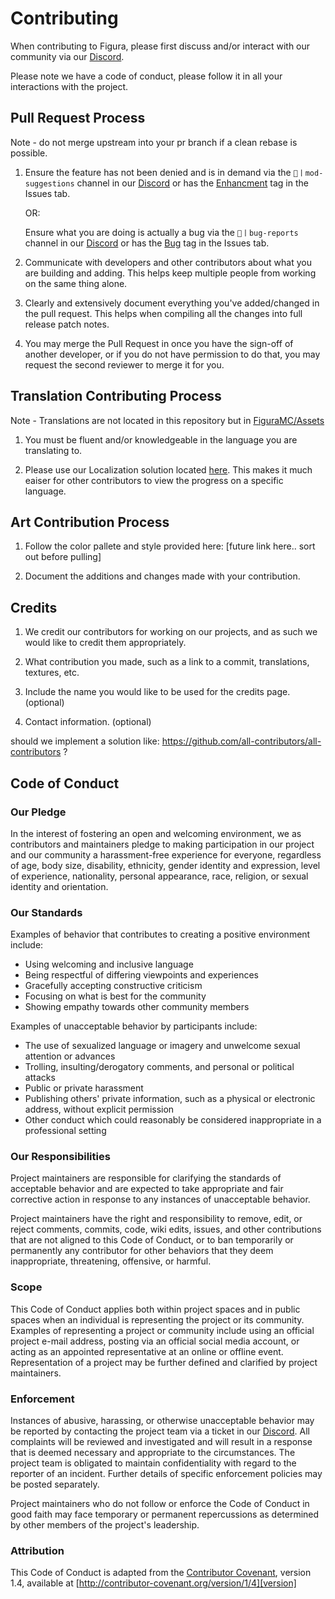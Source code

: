 # Contributing

When contributing to Figura, please first discuss and/or interact with our community via our [Discord](https://discord.gg/figuramc). 

Please note we have a code of conduct, please follow it in all your interactions with the project.

## Pull Request Process
Note - do not merge upstream into your pr branch if a clean rebase is possible.

1. Ensure the feature has not been denied and is in demand via the `📧丨mod-suggestions` channel in our [Discord](https://discord.gg/figuramc) or has the [Enhancment]([https://github.com/FiguraMC/Figura/labels/enhancement](https://github.com/FiguraMC/Figura/issues?q=is%3Aissue+is%3Aopen+label%3Aenhancement+)) tag in the Issues tab.
   
    OR:

   Ensure what you are doing is actually a bug via the `👾丨bug-reports` channel in our [Discord](https://discord.gg/figuramc) or has the [Bug]([https://github.com/FiguraMC/Figura/issues](https://github.com/FiguraMC/Figura/issues?q=is%3Aissue+is%3Aopen+label%3Abug+)) tag in the Issues tab.

3. Communicate with developers and other contributors about what you are building and adding. This helps keep multiple people from working on the same thing alone.

4. Clearly and extensively document everything you've added/changed in the pull request. This helps when compiling all the changes into full release patch notes.

5. You may merge the Pull Request in once you have the sign-off of another developer, or if you do not have permission to do that, you may request the second reviewer to merge it for you.

## Translation Contributing Process 
Note - Translations are not located in this repository but in [FiguraMC/Assets](https://github.com/FiguraMC/Assets)
1. You must be fluent and/or knowledgeable in the language you are translating to.

2. Please use our Localization solution located [here](https://localization.figuramc.org). This makes it much eaiser for other contributors to view the progress on a specific language.

## Art Contribution Process
1. Follow the color pallete and style provided here: [future link here.. sort out before pulling]

2. Document the additions and changes made with your contribution.

## Credits
1. We credit our contributors for working on our projects, and as such we would like to credit them appropriately.

2. What contribution you made, such as a link to a commit, translations, textures, etc.

3. Include the name you would like to be used for the credits page. (optional)

4. Contact information. (optional)

should we implement a solution like: https://github.com/all-contributors/all-contributors ?

## Code of Conduct

### Our Pledge

In the interest of fostering an open and welcoming environment, we as
contributors and maintainers pledge to making participation in our project and
our community a harassment-free experience for everyone, regardless of age, body
size, disability, ethnicity, gender identity and expression, level of experience,
nationality, personal appearance, race, religion, or sexual identity and
orientation.

### Our Standards

Examples of behavior that contributes to creating a positive environment
include:

* Using welcoming and inclusive language
* Being respectful of differing viewpoints and experiences
* Gracefully accepting constructive criticism
* Focusing on what is best for the community
* Showing empathy towards other community members

Examples of unacceptable behavior by participants include:

* The use of sexualized language or imagery and unwelcome sexual attention or
advances
* Trolling, insulting/derogatory comments, and personal or political attacks
* Public or private harassment
* Publishing others' private information, such as a physical or electronic
  address, without explicit permission
* Other conduct which could reasonably be considered inappropriate in a
  professional setting

### Our Responsibilities

Project maintainers are responsible for clarifying the standards of acceptable
behavior and are expected to take appropriate and fair corrective action in
response to any instances of unacceptable behavior.

Project maintainers have the right and responsibility to remove, edit, or
reject comments, commits, code, wiki edits, issues, and other contributions
that are not aligned to this Code of Conduct, or to ban temporarily or
permanently any contributor for other behaviors that they deem inappropriate,
threatening, offensive, or harmful.

### Scope

This Code of Conduct applies both within project spaces and in public spaces
when an individual is representing the project or its community. Examples of
representing a project or community include using an official project e-mail
address, posting via an official social media account, or acting as an appointed
representative at an online or offline event. Representation of a project may be
further defined and clarified by project maintainers.

### Enforcement

Instances of abusive, harassing, or otherwise unacceptable behavior may be
reported by contacting the project team via a ticket in our [Discord](discord.gg/figuramc). All
complaints will be reviewed and investigated and will result in a response that
is deemed necessary and appropriate to the circumstances. The project team is
obligated to maintain confidentiality with regard to the reporter of an incident.
Further details of specific enforcement policies may be posted separately.

Project maintainers who do not follow or enforce the Code of Conduct in good
faith may face temporary or permanent repercussions as determined by other
members of the project's leadership.

### Attribution

This Code of Conduct is adapted from the [Contributor Covenant][homepage], version 1.4,
available at [http://contributor-covenant.org/version/1/4][version]

[homepage]: http://contributor-covenant.org
[version]: http://contributor-covenant.org/version/1/4/
